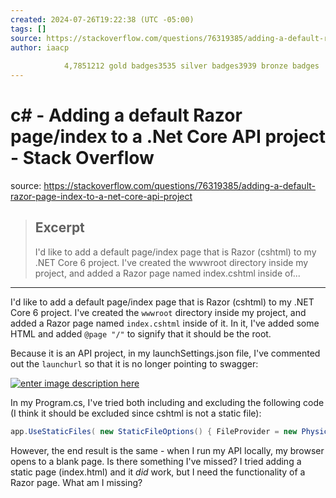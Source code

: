 ```yaml
---
created: 2024-07-26T19:22:38 (UTC -05:00)
tags: []
source: https://stackoverflow.com/questions/76319385/adding-a-default-razor-page-index-to-a-net-core-api-project
author: iaacp
        
            4,7851212 gold badges3535 silver badges3939 bronze badges
---
```


# c# - Adding a default Razor page/index to a .Net Core API project - Stack Overflow

source: https://stackoverflow.com/questions/76319385/adding-a-default-razor-page-index-to-a-net-core-api-project

> ## Excerpt
> I'd like to add a default page/index page that is Razor (cshtml) to my .NET Core 6 project.
I've created the wwwroot directory inside my project, and added a Razor page named index.cshtml inside of...

---
I'd like to add a default page/index page that is Razor (cshtml) to my .NET Core 6 project. I've created the `wwwroot` directory inside my project, and added a Razor page named `index.cshtml` inside of it. In it, I've added some HTML and added `@page "/"` to signify that it should be the root.

Because it is an API project, in my launchSettings.json file, I've commented out the `launchurl` so that it is no longer pointing to swagger:

[![enter image description here](https://i.sstatic.net/rPBA2.png)](https://i.sstatic.net/rPBA2.png)

In my Program.cs, I've tried both including and excluding the following code (I think it should be excluded since cshtml is not a static file):

```csharp
app.UseStaticFiles( new StaticFileOptions() { FileProvider = new PhysicalFileProvider( Path.Combine( Directory.GetCurrentDirectory(), @"wwwroot" ) ) } );
```

However, the end result is the same - when I run my API locally, my browser opens to a blank page. Is there something I've missed? I tried adding a static page (index.html) and it _did_ work, but I need the functionality of a Razor page. What am I missing?
